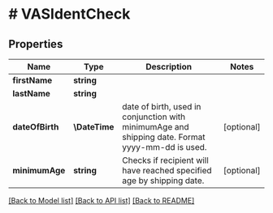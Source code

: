 # # VASIdentCheck

## Properties

Name | Type | Description | Notes
------------ | ------------- | ------------- | -------------
**firstName** | **string** |  |
**lastName** | **string** |  |
**dateOfBirth** | **\DateTime** | date of birth, used in conjunction with minimumAge and shipping date. Format yyyy-mm-dd is used. | [optional]
**minimumAge** | **string** | Checks if recipient will have reached specified age by shipping date. | [optional]

[[Back to Model list]](../../README.md#models) [[Back to API list]](../../README.md#endpoints) [[Back to README]](../../README.md)
